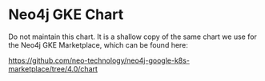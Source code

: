 # Neo4j GKE Chart

Do not maintain this chart.  It is a shallow copy of the same chart we use
for the Neo4j GKE Marketplace, which can be found here:

https://github.com/neo-technology/neo4j-google-k8s-marketplace/tree/4.0/chart
